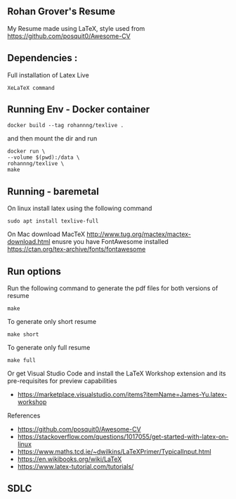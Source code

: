 ## Rohan Grover's Resume 

My Resume made using LaTeX, style used from https://github.com/posquit0/Awesome-CV


## Dependencies :
Full installation of Latex Live

    XeLaTeX command

## Running Env - Docker container

    docker build --tag rohannng/texlive .

and then mount the dir and run

    docker run \
    --volume $(pwd):/data \
    rohannng/texlive \
    make

## Running - baremetal

On linux install latex using the following command

    sudo apt install texlive-full

On Mac 
    download MacTeX http://www.tug.org/mactex/mactex-download.html
    enusre you have FontAwesome installed https://ctan.org/tex-archive/fonts/fontawesome

## Run options

Run the following command to generate the pdf files for both versions of resume

    make

To generate only short resume

    make short

To generate only full resume

    make full


Or get Visual Studio Code and install the LaTeX Workshop extension and its pre-requisites for preview capabilities
* https://marketplace.visualstudio.com/items?itemName=James-Yu.latex-workshop


References
* https://github.com/posquit0/Awesome-CV
* https://stackoverflow.com/questions/1017055/get-started-with-latex-on-linux
* https://www.maths.tcd.ie/~dwilkins/LaTeXPrimer/TypicalInput.html
* https://en.wikibooks.org/wiki/LaTeX
* https://www.latex-tutorial.com/tutorials/


## SDLC

